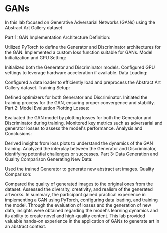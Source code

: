 # GANs
In this lab focused on Generative Adversarial Networks (GANs) using the Abstract Art Gallery dataset

Part 1: GAN Implementation
Architecture Definition:

Utilized PyTorch to define the Generator and Discriminator architectures for the GAN.
Implemented a custom loss function suitable for GANs.
Model Initialization and GPU Setting:

Initialized both the Generator and Discriminator models.
Configured GPU settings to leverage hardware acceleration if available.
Data Loading:

Configured a data loader to efficiently load and preprocess the Abstract Art Gallery dataset.
Training Setup:

Defined optimizers for both Generator and Discriminator.
Initiated the training process for the GAN, ensuring proper convergence and stability.
Part 2: Model Evaluation
Plotting Losses:

Evaluated the GAN model by plotting losses for both the Generator and Discriminator during training.
Monitored key metrics such as adversarial and generator losses to assess the model's performance.
Analysis and Conclusions:

Derived insights from loss plots to understand the dynamics of the GAN training.
Analyzed the interplay between the Generator and Discriminator, identifying potential challenges or successes.
Part 3: Data Generation and Quality Comparison
Generating New Data:

Used the trained Generator to generate new abstract art images.
Quality Comparison:

Compared the quality of generated images to the original ones from the dataset.
Assessed the diversity, creativity, and realism of the generated artworks.
In summary, the participant gained practical experience in implementing a GAN using PyTorch, configuring data loading, and training the model. Through the evaluation of losses and the generation of new data, insights were obtained regarding the model's learning dynamics and its ability to create novel and high-quality content. This lab provided valuable hands-on experience in the application of GANs to generate art in an abstract context.







